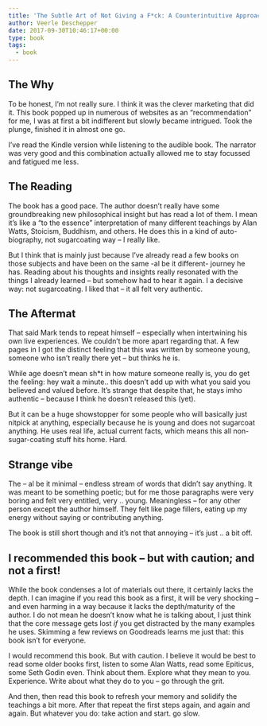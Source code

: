 ```yaml
---
title: 'The Subtle Art of Not Giving a F*ck: A Counterintuitive Approach to Living a Good Life'
author: Veerle Deschepper
date: 2017-09-30T10:46:17+00:00
type: book
tags:
  - book
---
```

## The Why
To be honest, I’m not really sure. I think it was the clever marketing that did it. This book popped up in numerous of websites as an “recommendation” for me, I was at first a bit indifferent but slowly became intrigued. Took the plunge, finished it in almost one go.

I’ve read the Kindle version while listening to the audible book. The narrator was very good and this combination actually allowed me to stay focussed and fatigued me less.

## The Reading
The book has a good pace. The author doesn’t really have some groundbreaking new philosophical insight but has read a lot of them. I mean it’s like a “to the essence” interpretation of many different teachings by Alan Watts, Stoicism, Buddhism, and others. He does this in a kind of auto-biography, not sugarcoating way – I really like.

But I think that is mainly just because I’ve already read a few books on those subjects and have been on the same -al be it different- journey he has. Reading about his thoughts and insights really resonated with the things I already learned – but somehow had to hear it again. I a decisive way: not sugarcoating.
I liked that – it all felt very authentic.

## The Aftermat
That said Mark tends to repeat himself – especially when intertwining his own live experiences. We couldn’t be more apart regarding that. A few pages in I got the distinct feeling that this was written by someone young, someone who isn’t really there yet – but thinks he is.

While age doesn’t mean sh*t in how mature someone really is, you do get the feeling: hey wait a minute.. this doesn’t add up with what you said you believed and valued before. It’s strange that despite that, he stays imho authentic – because I think he doesn’t released this (yet).

But it can be a huge showstopper for some people who will basically just nitpick at anything, especially because he is young and does not sugarcoat anything. He uses real life, actual current facts, which means this all non-sugar-coating stuff hits home. Hard.

## Strange vibe
The – al be it minimal – endless stream of words that didn’t say anything. It was meant to be something poetic; but for me those paragraphs were very boring and felt very entitled, very .. young. Meaningless – for any other person except the author himself. They felt like page fillers, eating up my energy without saying or contributing anything.

The book is still short though and it’s not that annoying – it’s just .. a bit off.

## I recommended this book – but with caution; and not a first!
While the book condenses a lot of materials out there, it certainly lacks the depth. I can imagine if you read this book as a first, it will be very shocking – and even harming in a way because it lacks the depth/maturity of the author. I do not mean he doesn’t know what he is talking about, I just think that the core message gets lost *if* you get distracted by the many examples he uses. Skimming a few reviews on Goodreads learns me just that: this book isn’t for everyone.

I would recommend this book. But with caution. I believe it would be best to read some older books first, listen to some Alan Watts, read some Epiticus,  some Seth Godin even. Think about them. Explore what they mean to you. Experience. Write about what they do to you – go through the grit.

And then, then read this book to refresh your memory and solidify the teachings a bit more. After that repeat the first steps again, and again and again. But whatever you do: take action and start. go slow.
